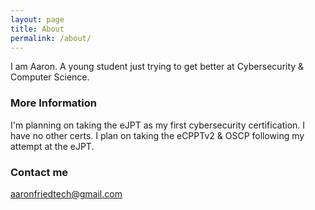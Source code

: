 ```yaml
---
layout: page
title: About
permalink: /about/
---
```


I am Aaron. A young student just trying to get better at Cybersecurity & Computer Science.

### More Information

I'm planning on taking the eJPT as my first cybersecurity certification. I have no other certs. I plan on taking the eCPPTv2 & OSCP following my attempt at the eJPT.

### Contact me

[aaronfriedtech@gmail.com](mailto:aaronfriedtech@gmail.com)